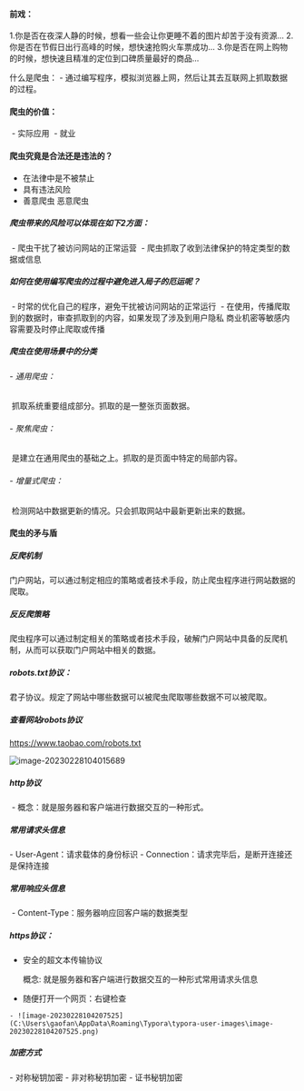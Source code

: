 #### 前戏：

​    1.你是否在夜深人静的时候，想看一些会让你更睡不着的图片却苦于没有资源...
​    2.你是否在节假日出行高峰的时候，想快速抢购火车票成功...
​    3.你是否在网上购物的时候，想快速且精准的定位到口碑质量最好的商品...

什么是爬虫：
    - 通过编写程序，模拟浏览器上网，然后让其去互联网上抓取数据的过程。

#### 爬虫的价值：

​    - 实际应用
​    - 就业

#### 爬虫究竟是合法还是违法的？

- 在法律中是不被禁止
- 具有违法风险
- 善意爬虫  恶意爬虫

##### 爬虫带来的风险可以体现在如下2方面：

​    - 爬虫干扰了被访问网站的正常运营
​    - 爬虫抓取了收到法律保护的特定类型的数据或信息

##### 如何在使用编写爬虫的过程中避免进入局子的厄运呢？

​    - 时常的优化自己的程序，避免干扰被访问网站的正常运行
​    - 在使用，传播爬取到的数据时，审查抓取到的内容，如果发现了涉及到用户隐私
​    商业机密等敏感内容需要及时停止爬取或传播

##### 爬虫在使用场景中的分类

######     - 通用爬虫：

​        抓取系统重要组成部分。抓取的是一整张页面数据。

######     - 聚焦爬虫：

​        是建立在通用爬虫的基础之上。抓取的是页面中特定的局部内容。

######     - 增量式爬虫：

​        检测网站中数据更新的情况。只会抓取网站中最新更新出来的数据。

#### 爬虫的矛与盾

##### 反爬机制

​    门户网站，可以通过制定相应的策略或者技术手段，防止爬虫程序进行网站数据的爬取。

##### 反反爬策略

​    爬虫程序可以通过制定相关的策略或者技术手段，破解门户网站中具备的反爬机制，从而可以获取门户网站中相关的数据。

##### robots.txt协议：

​    君子协议。规定了网站中哪些数据可以被爬虫爬取哪些数据不可以被爬取。

##### **查看网站robots协议**

https://www.taobao.com/robots.txt

![image-20230228104015689](C:\Users\gaofan\AppData\Roaming\Typora\typora-user-images\image-20230228104015689.png)

##### http协议

​    - 概念：就是服务器和客户端进行数据交互的一种形式。

##### 常用请求头信息

\- User-Agent：请求载体的身份标识
​- Connection：请求完毕后，是断开连接还是保持连接

##### 常用响应头信息

​    - Content-Type：服务器响应回客户端的数据类型

##### https协议：

   - 安全的超文本传输协议

     概念: 就是服务器和客户端进行数据交互的一种形式常用请求头信息

   - 随便打开一个网页：右键检查

    - ![image-20230228104207525](C:\Users\gaofan\AppData\Roaming\Typora\typora-user-images\image-20230228104207525.png)

##### 加密方式

\- 对称秘钥加密
​- 非对称秘钥加密
​- 证书秘钥加密

